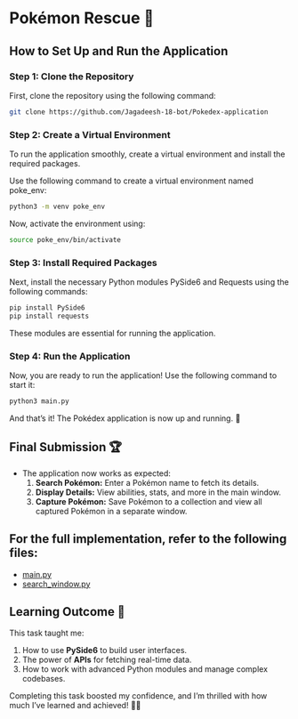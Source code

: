 # Pokémon Rescue 🌟

## How to Set Up and Run the Application  

### Step 1: Clone the Repository  
First, clone the repository using the following command:  

```bash
git clone https://github.com/Jagadeesh-18-bot/Pokedex-application
```
### Step 2: Create a Virtual Environment
To run the application smoothly, create a virtual environment and install the required packages.

Use the following command to create a virtual environment named poke_env:
```bash
python3 -m venv poke_env
```
Now, activate the environment using:
```bash
source poke_env/bin/activate
```
### Step 3: Install Required Packages
Next, install the necessary Python modules PySide6 and Requests using the following commands:
```bash
pip install PySide6
pip install requests
```
These modules are essential for running the application.
### Step 4: Run the Application
Now, you are ready to run the application! Use the following command to start it:
```bash
python3 main.py
```
And that’s it! The Pokédex application is now up and running. 🎉
## Final Submission 🏆
- The application now works as expected:
  1. **Search Pokémon:** Enter a Pokémon name to fetch its details.
  2. **Display Details:** View abilities, stats, and more in the main window.
  3. **Capture Pokémon:** Save Pokémon to a collection and view all captured Pokémon in a separate window.
## For the full implementation, refer to the following files:
- [main.py](https://github.com/Jagadeesh-18-bot/Pokedex-application/blob/main/main.py)
- [search_window.py](https://github.com/Jagadeesh-18-bot/Pokedex-application/blob/main/search_window.py)

## Learning Outcome 🌟
This task taught me:
1. How to use **PySide6** to build user interfaces.
2. The power of **APIs** for fetching real-time data.
3. How to work with advanced Python modules and manage complex codebases.

Completing this task boosted my confidence, and I’m thrilled with how much I’ve learned and achieved! 🎉🔥


